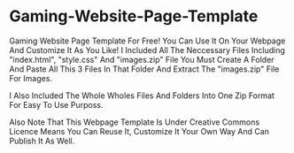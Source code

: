 # Gaming-Website-Page-Template
Gaming Website Page Template For Free! You Can Use It On Your Webpage And Customize It As You Like! I Included All The Neccessary Files Including "index.html", "style.css" And "images.zip" File You Must Create A Folder And Paste All This 3 Files In That Folder And Extract The "images.zip" File For Images.

I Also Included The Whole Wholes Files And Folders Into One Zip Format For Easy To Use Purposs.

Also Note That This Webpage Template Is Under Creative Commons Licence Means You Can Reuse It, Customize It Your Own Way And Can Publish It As Well.
